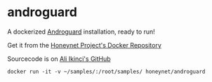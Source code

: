 androguard
==========

A dockerized [Androguard][1] installation, ready to run!

Get it from the [Honeynet Project's Docker Repository][2]

Sourcecode is on [Ali Ikinci's GitHub][3]

    docker run -it -v ~/samples/:/root/samples/ honeynet/androguard 


  [1]: https://code.google.com/p/androguard/
  [2]: https://registry.hub.docker.com/u/honeynet/androguard/
  [3]: https://github.com/aikinci/androguard
